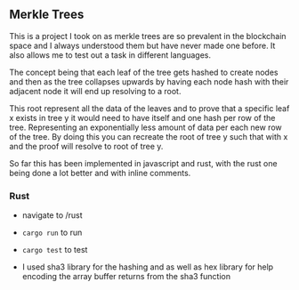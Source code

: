 ## Merkle Trees 

This is a project I took on as merkle trees are so prevalent in the blockchain space and I always understood them but have never made one before. It also allows me to test out a task in different languages. 

The concept being that each leaf of the tree gets hashed to create nodes and then as the tree collapses upwards by having each node hash with their adjacent node it will end up resolving to a root. 

This root represent all the data of the leaves and to prove that a specific leaf x exists in tree y it would need to have itself and one hash per row of the tree. Representing an exponentially less amount of data per each new row of the tree. By doing this you can recreate the root of tree y such that with x and the proof will resolve to root of tree y. 

So far this has been implemented in javascript and rust, with the rust one being done a lot better and with inline comments. 


### Rust 
* navigate to /rust
* ``` cargo run ``` to run
* ``` cargo test ``` to test

* I used sha3 library for the hashing and as well as hex library for help encoding the array buffer returns from the sha3 function